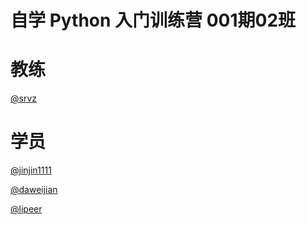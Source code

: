 # 自学 Python 入门训练营 001期02班

# 教练

[@srvz](https://github.com/srvz)

# 学员

[@jinjin1111](https://github.com/jinjin1111)

[@daweijian](https://github.com/daweijian)

[@lipeer](https://github.com/lipeer)

